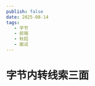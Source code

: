 ```yaml
---
publish: false
date: 2025-08-14
tags:
   - 字节
   - 前端
   - 秋招
   - 面试
---
```


# 字节内转线索三面

<!-- TODO -->